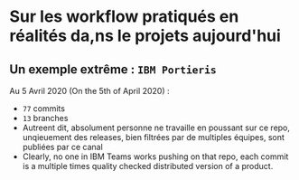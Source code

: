 # Sur les workflow pratiqués en réalités da,ns le projets aujourd'hui

## Un exemple extrême : `IBM Portieris`

Au 5 Avril 2020 (On the 5th of April 2020) : 

* `77` commits
* `13` branches
* Autreent dit, absolument personne ne travaille en poussant sur ce repo, unqieuement des releases, bien filtrées par de multiples équipes, sont publiées par ce canal
* Clearly, no one in IBM Teams works pushing on that repo, each commit is a multiple times quality checked distributed version of a product.

